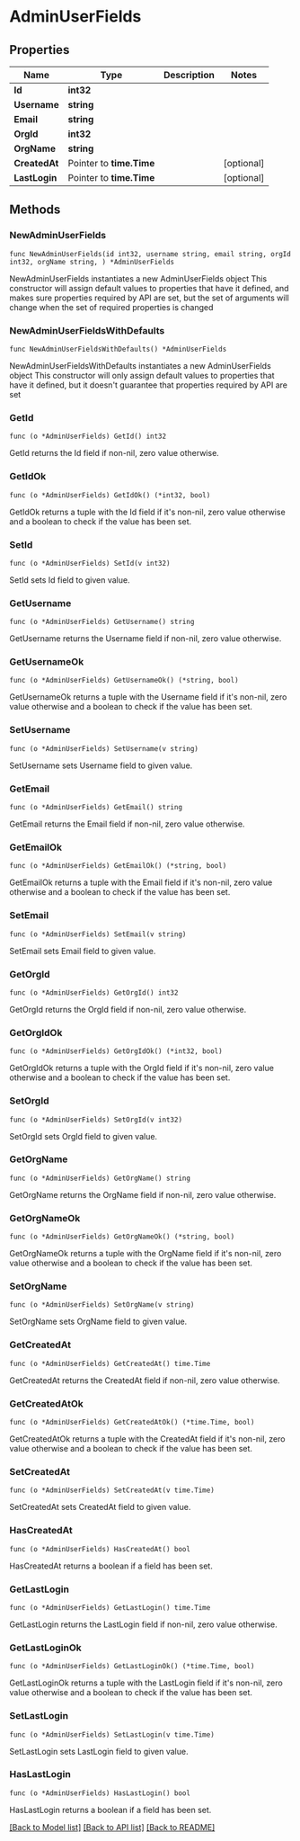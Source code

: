 # AdminUserFields

## Properties

Name | Type | Description | Notes
------------ | ------------- | ------------- | -------------
**Id** | **int32** |  | 
**Username** | **string** |  | 
**Email** | **string** |  | 
**OrgId** | **int32** |  | 
**OrgName** | **string** |  | 
**CreatedAt** | Pointer to **time.Time** |  | [optional] 
**LastLogin** | Pointer to **time.Time** |  | [optional] 

## Methods

### NewAdminUserFields

`func NewAdminUserFields(id int32, username string, email string, orgId int32, orgName string, ) *AdminUserFields`

NewAdminUserFields instantiates a new AdminUserFields object
This constructor will assign default values to properties that have it defined,
and makes sure properties required by API are set, but the set of arguments
will change when the set of required properties is changed

### NewAdminUserFieldsWithDefaults

`func NewAdminUserFieldsWithDefaults() *AdminUserFields`

NewAdminUserFieldsWithDefaults instantiates a new AdminUserFields object
This constructor will only assign default values to properties that have it defined,
but it doesn't guarantee that properties required by API are set

### GetId

`func (o *AdminUserFields) GetId() int32`

GetId returns the Id field if non-nil, zero value otherwise.

### GetIdOk

`func (o *AdminUserFields) GetIdOk() (*int32, bool)`

GetIdOk returns a tuple with the Id field if it's non-nil, zero value otherwise
and a boolean to check if the value has been set.

### SetId

`func (o *AdminUserFields) SetId(v int32)`

SetId sets Id field to given value.


### GetUsername

`func (o *AdminUserFields) GetUsername() string`

GetUsername returns the Username field if non-nil, zero value otherwise.

### GetUsernameOk

`func (o *AdminUserFields) GetUsernameOk() (*string, bool)`

GetUsernameOk returns a tuple with the Username field if it's non-nil, zero value otherwise
and a boolean to check if the value has been set.

### SetUsername

`func (o *AdminUserFields) SetUsername(v string)`

SetUsername sets Username field to given value.


### GetEmail

`func (o *AdminUserFields) GetEmail() string`

GetEmail returns the Email field if non-nil, zero value otherwise.

### GetEmailOk

`func (o *AdminUserFields) GetEmailOk() (*string, bool)`

GetEmailOk returns a tuple with the Email field if it's non-nil, zero value otherwise
and a boolean to check if the value has been set.

### SetEmail

`func (o *AdminUserFields) SetEmail(v string)`

SetEmail sets Email field to given value.


### GetOrgId

`func (o *AdminUserFields) GetOrgId() int32`

GetOrgId returns the OrgId field if non-nil, zero value otherwise.

### GetOrgIdOk

`func (o *AdminUserFields) GetOrgIdOk() (*int32, bool)`

GetOrgIdOk returns a tuple with the OrgId field if it's non-nil, zero value otherwise
and a boolean to check if the value has been set.

### SetOrgId

`func (o *AdminUserFields) SetOrgId(v int32)`

SetOrgId sets OrgId field to given value.


### GetOrgName

`func (o *AdminUserFields) GetOrgName() string`

GetOrgName returns the OrgName field if non-nil, zero value otherwise.

### GetOrgNameOk

`func (o *AdminUserFields) GetOrgNameOk() (*string, bool)`

GetOrgNameOk returns a tuple with the OrgName field if it's non-nil, zero value otherwise
and a boolean to check if the value has been set.

### SetOrgName

`func (o *AdminUserFields) SetOrgName(v string)`

SetOrgName sets OrgName field to given value.


### GetCreatedAt

`func (o *AdminUserFields) GetCreatedAt() time.Time`

GetCreatedAt returns the CreatedAt field if non-nil, zero value otherwise.

### GetCreatedAtOk

`func (o *AdminUserFields) GetCreatedAtOk() (*time.Time, bool)`

GetCreatedAtOk returns a tuple with the CreatedAt field if it's non-nil, zero value otherwise
and a boolean to check if the value has been set.

### SetCreatedAt

`func (o *AdminUserFields) SetCreatedAt(v time.Time)`

SetCreatedAt sets CreatedAt field to given value.

### HasCreatedAt

`func (o *AdminUserFields) HasCreatedAt() bool`

HasCreatedAt returns a boolean if a field has been set.

### GetLastLogin

`func (o *AdminUserFields) GetLastLogin() time.Time`

GetLastLogin returns the LastLogin field if non-nil, zero value otherwise.

### GetLastLoginOk

`func (o *AdminUserFields) GetLastLoginOk() (*time.Time, bool)`

GetLastLoginOk returns a tuple with the LastLogin field if it's non-nil, zero value otherwise
and a boolean to check if the value has been set.

### SetLastLogin

`func (o *AdminUserFields) SetLastLogin(v time.Time)`

SetLastLogin sets LastLogin field to given value.

### HasLastLogin

`func (o *AdminUserFields) HasLastLogin() bool`

HasLastLogin returns a boolean if a field has been set.


[[Back to Model list]](../README.md#documentation-for-models) [[Back to API list]](../README.md#documentation-for-api-endpoints) [[Back to README]](../README.md)


